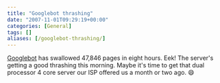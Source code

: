 ```yaml
---
title: "Googlebot thrashing"
date: "2007-11-01T09:29:19+00:00"
categories: [General]
tags: []
aliases: [/googlebot-thrashing/]
---
```


<a href="https://en.wikipedia.org/wiki/Googlebot">Googlebot</a> has swallowed 47,846 pages in eight hours. Eek! The server's getting a good thrashing this morning. Maybe it's time to get that dual processor 4 core server our ISP offered us a month or two ago. :smile:

